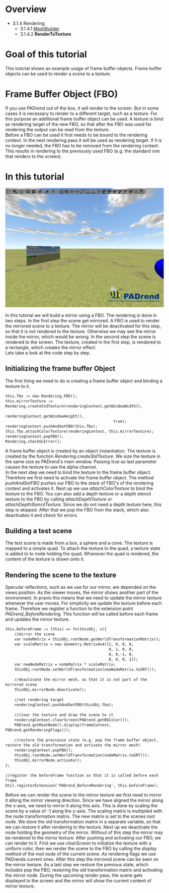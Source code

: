 <!------------------------------------------------------------------------------------------------
This work is licensed under the Creative Commons Attribution-ShareAlike 4.0 International License.
 To view a copy of this license, visit http://creativecommons.org/licenses/by-sa/4.0/.
 Author: Florian Pieper (fpieper@mail.uni-paderborn.de)
 PADrend Version 1.0.0
------------------------------------------------------------------------------------------------->
<!---BEGINN_INDEXSECTION--->
<!---Automaticly generated section. Do not edit!!!--->
# Overview
* 3.1.4 Rendering
    * 3.1.4.1 [MeshBuilder](../../../../3_Development_Guide/1_EScript/4_Rendering/1_Mesh_Builder/MeshBuilder.md)
    * 3.1.4.2 **RenderToTexture**
<!---END_INDEXSECTION--->

# Goal of this tutorial
This tutorial shows an example usage of frame buffer objects.
Frame buffer objects can be used to render a scene to a texture.

# Frame Buffer Object (FBO)
If you use PADrend out of the box, it will render to the screen.
But in some cases it is necessary to render to a different target, such as a texture.
For this purpose an additional frame buffer object can be used.
A texture is bind as rendering target of the new FBO, so that after the FBO was used for rendering the output can be read from the texture.  
Before a FBO can be used it first needs to be bound to the rendering context.
In the next rendering pass it will be used as rendering target.
If it is no longer needed, the FBO has to be removed from the rendering context.
This results in rendering to the previously used FBO (e.g. the standard one that renders to the screen).

# In this tutorial

![Class hierarchy](scene.png)

In this tutorial we will build a mirror using a FBO.
The rendering is done in two steps.
In the first step the scene get mirrored.
A FBO is used to render the mirrored scene to a texture.
The mirror will be deactivated for this step, so that it is not rendered to the texture.
Otherwise we may see the mirror inside the mirror, which would be wrong.
In the second step the scene is rendered to the screen.
The texture, created in the first step, is rendered to a rectangle, which creates the mirror effect.  
Lets take a look at the code step by step.

## Initializing the frame buffer Object
The first thing we need to do is creating a frame buffer object and binding a texture to it.

<!---INCLUDE src=RenderToTexture.escript, start=19, end=26--->
<!---BEGINN_CODESECTION--->
<!---Automaticly generated section. Do not edit!!!--->
    this.fbo := new Rendering.FBO();
    this.mirrorTexture := Rendering.createStdTexture(renderingContext.getWindowWidth(), 
                                                    renderingContext.getWindowHeight(),
                                                    true);
    renderingContext.pushAndSetFBO(this.fbo);
    this.fbo.attachColorTexture(renderingContext, this.mirrorTexture);
    renderingContext.popFBO();
    Rendering.checkGLError();
<!---END_CODESECTION--->

A frame buffer object is created by an object instantiation.
The texture is created by the function _Rendering.createStdTexture_.
We size the texture in the same size as PADrend's main window.
Passing _true_ as last parameter causes the texture to use the alpha channel.  
In the next step we need to bind the texture to the frame buffer object.
Therefore we first need to activate the frame buffer object.
The method _pushAndSetFBO_ pushes our FBO to the stack of FBO's of the rendering context and activates it.
Next up we use _attachColorTexture_ to bind the texture to the FBO.
You can also add a depth texture or a depth stencil texture to the FBO by calling _attachDepthTexture_ or _attachDepthStencilTexture_.
Since we do not need a depth texture here, this step is skipped.
After that we pop the FBO from the stack, which also deactivates it and check for errors.

## Building a test scene
The test scene is made from a box, a sphere and a cone.
The texture is mapped to a simple quad.
To attach the texture to the quad, a texture state is added to to node holding the quad.
Whenever the quad is rendered, the content of the texture is drawn onto it.

## Rendering the scene to the texture
Specular reflections, such as we use for our mirror, are depended on the views position.
As the viewer moves, the mirror shows another part of the environment.
In praxis this means that we need to update the mirror texture whenever the user moves.
For simplicity we update the texture before each frame.
Therefore we register a function to the extension point _PADrend_BeforeRendering_.
This function will be called before each frame and updates the mirror texture.

<!---INCLUDE src=RenderToTexture.escript, start=32, end=59--->
<!---BEGINN_CODESECTION--->
<!---Automaticly generated section. Do not edit!!!--->
    this.beforeFrame := [this] => fn(thisObj, x){
        //mirror the scene
        var nodeMatrix = thisObj.rootNode.getWorldTransformationMatrix();
        var scaleMatrix = new Geometry.Matrix4x4([1, 0, 0, 0,
                                                  0, 1, 0, 0,
                                                  0, 0,-1, 0,
                                                  0, 0, 0, 1]);
        var newNodeMatrix = nodeMatrix * scaleMatrix;
        thisObj.rootNode.setWorldTransformation(newNodeMatrix.toSRT());
    
        //deactivate the mirror mesh, so that it is not part of the mirrored scene
        thisObj.mirrorNode.deactivate();
        
        //set rendering target
        renderingContext.pushAndSetFBO(thisObj.fbo);
        
        //clear the texture and draw the scene to it
        renderingContext.clearScreen(PADrend.getBGColor());
        PADrend.getRootNode().display(frameContext, PADrend.getRenderingFlags());
        
        //restore the previouse state (e.g. pop the frame buffer object, restore the old transformation and activate the mirror mesh)
        renderingContext.popFBO();
        thisObj.rootNode.setWorldTransformation(nodeMatrix.toSRT());
        thisObj.mirrorNode.activate();
    };
    
    //register the beforeFrame function so that it is called before each frame
    Util.registerExtension('PADrend_BeforeRendering', this.beforeFrame);
<!---END_CODESECTION--->

Before we can render the scene to the mirror texture we first need to mirror it allong the mirror viewing direction.
Since we have aligned the mirror along the x-axis, we need to mirror it along this axis.
This is done by scaling the scene by a value of -1 along the z-axis.
The scaling matrix is multiplied with the node transformation matrix.
The new matrix is set to the scenes root node.
We store the old transformation matrix in a separate variable, so that we can restore it after rendering to the texture.
Next up we deactivate the node holding the geometry of the mirror.
Without of this step the mirror may be rendered to the mirror texture.
After pushing and activating our FBO, we can render to it.
First we use _clearScreen_ to initialize the texture with a uniform color, then we render the scene to the FBO by calling the _display_ method of the root node of the current scene.
As rendering flags we use PADrends current ones.
After this step the mirrored scene can be seen on the mirror texture.
As a last step we restore the previous state, which includes pop the FBO, restoring the old transformation matrix and activating the mirror node.
During the upcoming render pass, the scene gets displayed to the screen and the mirror will show the current content of mirror texture.






